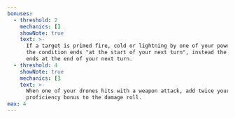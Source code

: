 ```yaml
---
bonuses:
  - threshold: 2
    mechanics: []
    showNote: true
    text: >-
      If a target is primed fire, cold or lightning by one of your powers and
      the condition ends "at the start of your next turn", instead the condition
      ends at the end of your next turn.
  - threshold: 4
    showNote: true
    mechanics: []
    text: >-
      When one of your drones hits with a weapon attack, add twice your
      proficiency bonus to the damage roll.
max: 4
---
```

